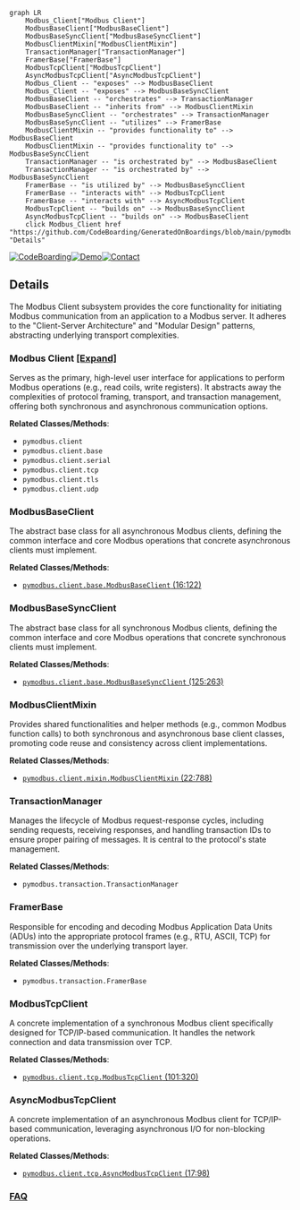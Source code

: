 ```mermaid
graph LR
    Modbus_Client["Modbus Client"]
    ModbusBaseClient["ModbusBaseClient"]
    ModbusBaseSyncClient["ModbusBaseSyncClient"]
    ModbusClientMixin["ModbusClientMixin"]
    TransactionManager["TransactionManager"]
    FramerBase["FramerBase"]
    ModbusTcpClient["ModbusTcpClient"]
    AsyncModbusTcpClient["AsyncModbusTcpClient"]
    Modbus_Client -- "exposes" --> ModbusBaseClient
    Modbus_Client -- "exposes" --> ModbusBaseSyncClient
    ModbusBaseClient -- "orchestrates" --> TransactionManager
    ModbusBaseClient -- "inherits from" --> ModbusClientMixin
    ModbusBaseSyncClient -- "orchestrates" --> TransactionManager
    ModbusBaseSyncClient -- "utilizes" --> FramerBase
    ModbusClientMixin -- "provides functionality to" --> ModbusBaseClient
    ModbusClientMixin -- "provides functionality to" --> ModbusBaseSyncClient
    TransactionManager -- "is orchestrated by" --> ModbusBaseClient
    TransactionManager -- "is orchestrated by" --> ModbusBaseSyncClient
    FramerBase -- "is utilized by" --> ModbusBaseSyncClient
    FramerBase -- "interacts with" --> ModbusTcpClient
    FramerBase -- "interacts with" --> AsyncModbusTcpClient
    ModbusTcpClient -- "builds on" --> ModbusBaseSyncClient
    AsyncModbusTcpClient -- "builds on" --> ModbusBaseClient
    click Modbus_Client href "https://github.com/CodeBoarding/GeneratedOnBoardings/blob/main/pymodbus/Modbus_Client.md" "Details"
```

[![CodeBoarding](https://img.shields.io/badge/Generated%20by-CodeBoarding-9cf?style=flat-square)](https://github.com/CodeBoarding/CodeBoarding)[![Demo](https://img.shields.io/badge/Try%20our-Demo-blue?style=flat-square)](https://www.codeboarding.org/demo)[![Contact](https://img.shields.io/badge/Contact%20us%20-%20contact@codeboarding.org-lightgrey?style=flat-square)](mailto:contact@codeboarding.org)

## Details

The Modbus Client subsystem provides the core functionality for initiating Modbus communication from an application to a Modbus server. It adheres to the "Client-Server Architecture" and "Modular Design" patterns, abstracting underlying transport complexities.

### Modbus Client [[Expand]](./Modbus_Client.md)
Serves as the primary, high-level user interface for applications to perform Modbus operations (e.g., read coils, write registers). It abstracts away the complexities of protocol framing, transport, and transaction management, offering both synchronous and asynchronous communication options.


**Related Classes/Methods**:

- `pymodbus.client`
- `pymodbus.client.base`
- `pymodbus.client.serial`
- `pymodbus.client.tcp`
- `pymodbus.client.tls`
- `pymodbus.client.udp`


### ModbusBaseClient
The abstract base class for all asynchronous Modbus clients, defining the common interface and core Modbus operations that concrete asynchronous clients must implement.


**Related Classes/Methods**:

- <a href="https://github.com/pymodbus-dev/pymodbus/blob/dev/pymodbus/client/base.py#L16-L122" target="_blank" rel="noopener noreferrer">`pymodbus.client.base.ModbusBaseClient` (16:122)</a>


### ModbusBaseSyncClient
The abstract base class for all synchronous Modbus clients, defining the common interface and core Modbus operations that concrete synchronous clients must implement.


**Related Classes/Methods**:

- <a href="https://github.com/pymodbus-dev/pymodbus/blob/dev/pymodbus/client/base.py#L125-L263" target="_blank" rel="noopener noreferrer">`pymodbus.client.base.ModbusBaseSyncClient` (125:263)</a>


### ModbusClientMixin
Provides shared functionalities and helper methods (e.g., common Modbus function calls) to both synchronous and asynchronous base client classes, promoting code reuse and consistency across client implementations.


**Related Classes/Methods**:

- <a href="https://github.com/pymodbus-dev/pymodbus/blob/dev/pymodbus/client/mixin.py#L22-L788" target="_blank" rel="noopener noreferrer">`pymodbus.client.mixin.ModbusClientMixin` (22:788)</a>


### TransactionManager
Manages the lifecycle of Modbus request-response cycles, including sending requests, receiving responses, and handling transaction IDs to ensure proper pairing of messages. It is central to the protocol's state management.


**Related Classes/Methods**:

- `pymodbus.transaction.TransactionManager`


### FramerBase
Responsible for encoding and decoding Modbus Application Data Units (ADUs) into the appropriate protocol frames (e.g., RTU, ASCII, TCP) for transmission over the underlying transport layer.


**Related Classes/Methods**:

- `pymodbus.transaction.FramerBase`


### ModbusTcpClient
A concrete implementation of a synchronous Modbus client specifically designed for TCP/IP-based communication. It handles the network connection and data transmission over TCP.


**Related Classes/Methods**:

- <a href="https://github.com/pymodbus-dev/pymodbus/blob/dev/pymodbus/client/tcp.py#L101-L320" target="_blank" rel="noopener noreferrer">`pymodbus.client.tcp.ModbusTcpClient` (101:320)</a>


### AsyncModbusTcpClient
A concrete implementation of an asynchronous Modbus client for TCP/IP-based communication, leveraging asynchronous I/O for non-blocking operations.


**Related Classes/Methods**:

- <a href="https://github.com/pymodbus-dev/pymodbus/blob/dev/pymodbus/client/tcp.py#L17-L98" target="_blank" rel="noopener noreferrer">`pymodbus.client.tcp.AsyncModbusTcpClient` (17:98)</a>




### [FAQ](https://github.com/CodeBoarding/GeneratedOnBoardings/tree/main?tab=readme-ov-file#faq)